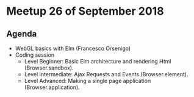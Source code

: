 # Meetup 26 of September 2018

## Agenda

- WebGL basics with Elm (Francesco Orsenigo)
- Coding session
    * Level Beginner: Basic Elm architecture and rendering Html (Browser.sandbox).
    * Level Intermediate: Ajax Requests and Events (Browser.element).
    * Level Advanced: Making a single page application (Browser.application).
